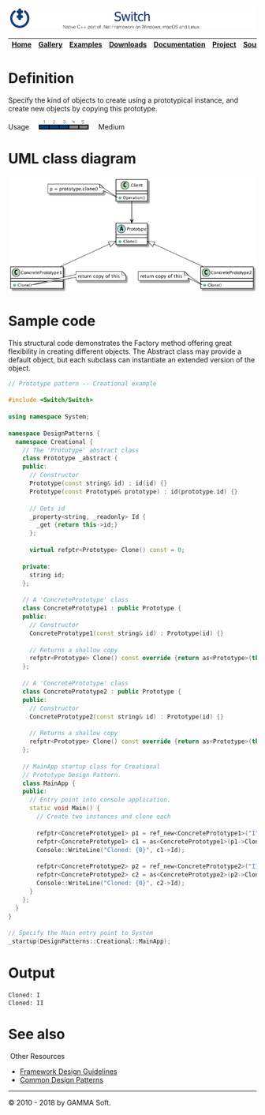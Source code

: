 ![Switch Header](Pictures/SwitchNativeC++port.png)

| [Home](Home.md) | [Gallery](Gallery.md) | [Examples](Examples.md) | [Downloads](Downloads.md) | [Documentation](Documentation.md) | [Project](https://sourceforge.net/projects/switchpro) | [Source](https://github.com/gammasoft71/switch) | [License](License.md) | [Contact](Contact.md) | [GAMMA Soft](https://gammasoft71.wixsite.com/gammasoft) |
|-----------------|-----------------------|-------------------------|-------------------------|-----------------------------------|-------------------------------------------------------|-------------------------------------------------|-----------------------|-----------------------|---------------------------------------------------------|

# Definition

Specify the kind of objects to create using a prototypical instance, and create new objects by copying this prototype.

Usage     ![Usage](Pictures/Usage3.png)     Medium

# UML class diagram

![AbstractFactory](Diagrams/UML/DesignPatterns/Prototype.png)

# Sample code

This structural code demonstrates the Factory method offering great flexibility in creating different objects. The Abstract class may provide a default object, but each subclass can instantiate an extended version of the object.

```c++
// Prototype pattern -- Creational example
 
#include <Switch/Switch>
 
using namespace System;
 
namespace DesignPatterns {
  namespace Creational {
    // The 'Prototype' abstract class
    class Prototype _abstract {
    public:
      // Constructor
      Prototype(const string& id) : id(id) {}
      Prototype(const Prototype& prototype) : id(prototype.id) {}
      
      // Gets id
      _property<string, _readonly> Id {
        _get {return this->id;}
      };
      
      virtual refptr<Prototype> Clone() const = 0;
 
    private:
      string id;
    };
    
    // A 'ConcretePrototype' class
    class ConcretePrototype1 : public Prototype {
    public:
      // Constructor
      ConcretePrototype1(const string& id) : Prototype(id) {}
      
      // Returns a shallow copy
      refptr<Prototype> Clone() const override {return as<Prototype>(this->MemberwiseClone<ConcretePrototype1>());}
    };
    
    // A 'ConcretePrototype' class
    class ConcretePrototype2 : public Prototype {
    public:
      // Constructor
      ConcretePrototype2(const string& id) : Prototype(id) {}
      
      // Returns a shallow copy
      refptr<Prototype> Clone() const override {return as<Prototype>(this->MemberwiseClone<ConcretePrototype2>());}
    };
    
    // MainApp startup class for Creational
    // Prototype Design Pattern.
    class MainApp {
    public:
      // Entry point into console application.
      static void Main() {
        // Create two instances and clone each
        
        refptr<ConcretePrototype1> p1 = ref_new<ConcretePrototype1>("I");
        refptr<ConcretePrototype1> c1 = as<ConcretePrototype1>(p1->Clone());
        Console::WriteLine("Cloned: {0}", c1->Id);
        
        refptr<ConcretePrototype2> p2 = ref_new<ConcretePrototype2>("II");
        refptr<ConcretePrototype2> c2 = as<ConcretePrototype2>(p2->Clone());
        Console::WriteLine("Cloned: {0}", c2->Id);
      }
    };
  }
}
 
// Specify the Main entry point to System
_startup(DesignPatterns::Creational::MainApp);
```

# Output

```
Cloned: I
Cloned: II
```

# See also
​
Other Resources

* [Framework Design Guidelines](FrameworkDesignGuidelines.md)
* [Common Design Patterns](CommonDesignPatterns.md)

______________________________________________________________________________________________

© 2010 - 2018 by GAMMA Soft.
